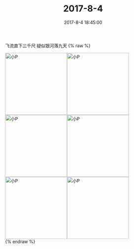 ﻿---
title: 2017-8-4
date: 2017-8-4 18:45:00
tags:
categories: 妈妈
---
飞流直下三千尺
疑似银河落九天
{% raw %}
<div style="width:500 px">
<div style="float:left; width:100 px"><img src="/images/微信图片_20171012164903.jpg" width="200" alt="小P"></div>
<div style="float:left; width:100 px"><img src="/images/微信图片_20171012164912.jpg" width="200" alt="小P"></div>
<div style="float:left; width:100 px"><img src="/images/微信图片_20171012164920.jpg" width="200" alt="小P"></div>
<div style="float:left; width:100 px"><img src="/images/微信图片_20171012164928.jpg" width="200" alt="小P"></div>
<div style="float:left; width:100 px"><img src="/images/微信图片_20171012164936.jpg" width="200" alt="小P"></div>
<div style="float:left; width:100 px"><img src="/images/微信图片_20171012164944.jpg" width="200" alt="小P"></div>
<div style="clear:both"></div>
</div>
{% endraw %}